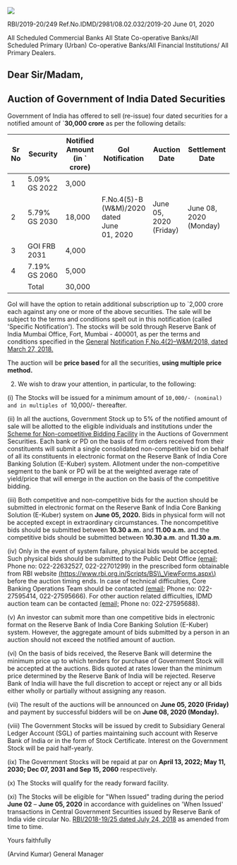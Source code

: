 ![](_page_0_Picture_0.jpeg)

RBI/2019-20/249 Ref.No.IDMD/2981/08.02.032/2019-20 June 01, 2020

All Scheduled Commercial Banks All State Co-operative Banks/All Scheduled Primary (Urban) Co-operative Banks/All Financial Institutions/ All Primary Dealers.

## **Dear Sir/Madam,**

## **Auction of Government of India Dated Securities**

Government of India has offered to sell (re-issue) four dated securities for a notified amount of `**30,000 crore** as per the following details:

| Sr<br>No | Security      | Notified Amount<br>(in `<br>crore) | GoI<br>Notification                                    | Auction Date                 | Settlement<br>Date        |
|----------|---------------|------------------------------------|--------------------------------------------------------|------------------------------|---------------------------|
| 1        | 5.09% GS 2022 | 3,000                              |                                                        |                              |                           |
| 2        | 5.79% GS 2030 | 18,000                             | F.No.4(5)-B<br>(W&M)/2020<br>dated<br>June<br>01, 2020 | June 05,<br>2020<br>(Friday) | June 08, 2020<br>(Monday) |
| 3        | GOI FRB 2031  | 4,000                              |                                                        |                              |                           |
| 4        | 7.19% GS 2060 | 5,000                              |                                                        |                              |                           |
|          | Total         | 30,000                             |                                                        |                              |                           |

GoI will have the option to retain additional subscription up to `2,000 crore each against any one or more of the above securities. The sale will be subject to the terms and conditions spelt out in this notification (called 'Specific Notification'). The stocks will be sold through Reserve Bank of India Mumbai Office, Fort, Mumbai - 400001, as per the terms and conditions specified in the [General](https://www.rbi.org.in/Scripts/NotificationUser.aspx?Id=11249&Mode=0)  [Notification F.No.4\(2\)–W&M/2018, dated March 27, 2018.](https://www.rbi.org.in/Scripts/NotificationUser.aspx?Id=11249&Mode=0)

The auction will be **price based** for all the securities, **using multiple price method.**

2. We wish to draw your attention, in particular, to the following:

(i) The Stocks will be issued for a minimum amount of `10,000/- (nominal) and in multiples of `10,000/- thereafter.

(ii) In all the auctions, Government Stock up to 5% of the notified amount of sale will be allotted to the eligible individuals and institutions under the [Scheme for Non-competitive Bidding Facility](https://rbi.org.in/Scripts/NotificationUser.aspx?Id=11175&Mode=0) in the Auctions of Government Securities. Each bank or PD on the basis of firm orders received from their constituents will submit a single consolidated non-competitive bid on behalf of all its constituents in electronic format on the Reserve Bank of India Core Banking Solution (E-Kuber) system. Allotment under the non-competitive segment to the bank or PD will be at the weighted average rate of yield/price that will emerge in the auction on the basis of the competitive bidding.

(iii) Both competitive and non-competitive bids for the auction should be submitted in electronic format on the Reserve Bank of India Core Banking Solution (E-Kuber) system on **June 05, 2020.** Bids in physical form will not be accepted except in extraordinary circumstances. The noncompetitive bids should be submitted between **10.30 a.m.** and **11.00 a.m.** and the competitive bids should be submitted between **10.30 a.m**. and **11.30 a.m**.

(iv) Only in the event of system failure, physical bids would be accepted. Such physical bids should be submitted to the Public Debt Office [\(email;](mailto:pdomumbai@rbi.org.in) Phone no: 022-22632527, 022-22701299) in the prescribed form obtainable from RBI website [\(https://www.rbi.org.in/Scripts/BS\\_ViewForms.aspx\)](https://www.rbi.org.in/Scripts/BS_ViewForms.aspx) before the auction timing ends. In case of technical difficulties, Core Banking Operations Team should be contacted [\(email;](mailto:cbot@rbi.org.in) Phone no: 022-27595414, 022-27595666). For other auction related difficulties, IDMD auction team can be contacted [\(email;](mailto:auctionidmd@rbi.org.in) Phone no: 022-27595688).

(v) An investor can submit more than one competitive bids in electronic format on the Reserve Bank of India Core Banking Solution (E-Kuber) system. However, the aggregate amount of bids submitted by a person in an auction should not exceed the notified amount of auction.

(vi) On the basis of bids received, the Reserve Bank will determine the minimum price up to which tenders for purchase of Government Stock will be accepted at the auctions. Bids quoted at rates lower than the minimum price determined by the Reserve Bank of India will be rejected. Reserve Bank of India will have the full discretion to accept or reject any or all bids either wholly or partially without assigning any reason.

(vii) The result of the auctions will be announced on **June 05, 2020 (Friday)** and payment by successful bidders will be on **June 08, 2020 (Monday).**

(viii) The Government Stocks will be issued by credit to Subsidiary General Ledger Account (SGL) of parties maintaining such account with Reserve Bank of India or in the form of Stock Certificate. Interest on the Government Stock will be paid half-yearly.

(ix) The Government Stocks will be repaid at par on **April 13, 2022; May 11, 2030; Dec 07, 2031 and Sep 15, 2060** respectively.

(x) The Stocks will qualify for the ready forward facility.

(xi) The Stocks will be eligible for "When Issued" trading during the period **June 02** – **June 05, 2020** in accordance with guidelines on 'When Issued' transactions in Central Government Securities issued by Reserve Bank of India vide circular No. [RBI/2018-19/25 dated July 24, 2018](https://www.rbi.org.in/Scripts/NotificationUser.aspx?Id=11344&Mode=0) as amended from time to time.

Yours faithfully

(Arvind Kumar) General Manager